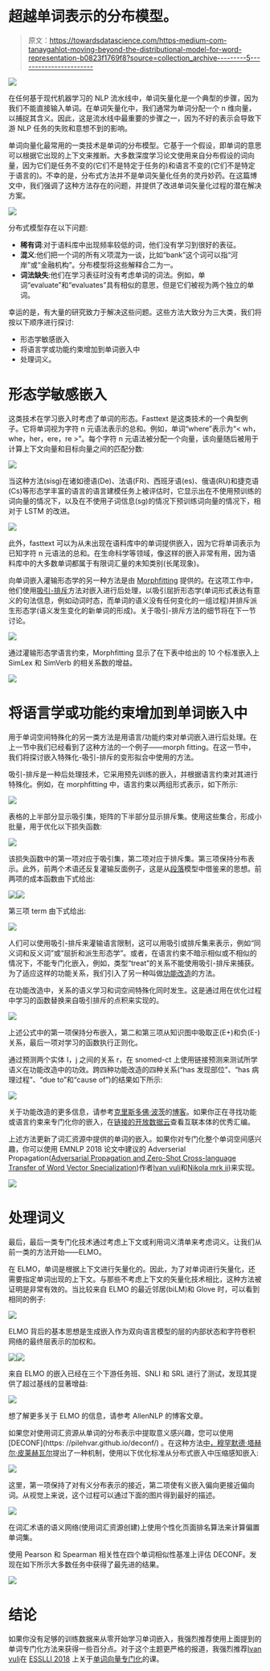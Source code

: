 # 超越单词表示的分布模型。

> 原文：<https://towardsdatascience.com/https-medium-com-tanaygahlot-moving-beyond-the-distributional-model-for-word-representation-b0823f1769f8?source=collection_archive---------5----------------------->

![](img/948aa5021399fa1eef6181c782d1c62d.png)

在任何基于现代机器学习的 NLP 流水线中，单词矢量化是一个典型的步骤，因为我们不能直接输入单词。在单词矢量化中，我们通常为单词分配一个 n 维向量，以捕捉其含义。因此，这是流水线中最重要的步骤之一，因为不好的表示会导致下游 NLP 任务的失败和意想不到的影响。

单词向量化最常用的一类技术是单词的分布模型。它基于一个假设，即单词的意思可以根据它出现的上下文来推断。大多数深度学习论文使用来自分布假设的词向量，因为它们是任务不变的(它们不是特定于任务的)和语言不变的(它们不是特定于语言的)。不幸的是，分布式方法并不是单词矢量化任务的灵丹妙药。在这篇博文中，我们强调了这种方法存在的问题，并提供了改进单词矢量化过程的潜在解决方案。

![](img/7ab028df2107ce37b1ee7034db66fd97.png)

分布式模型存在以下问题:

*   **稀有词**:对于语料库中出现频率较低的词，他们没有学习到很好的表征。
*   **混义**:他们把一个词的所有义项混为一谈，比如“bank”这个词可以指“河岸”或“金融机构”。分布模型将这些解释合二为一。
*   **词法缺失**:他们在学习表征时没有考虑单词的词法。例如，单词“evaluate”和“evaluates”具有相似的意思，但是它们被视为两个独立的单词。

幸运的是，有大量的研究致力于解决这些问题。这些方法大致分为三大类，我们将按以下顺序进行探讨:

*   形态学敏感嵌入
*   将语言学或功能约束增加到单词嵌入中
*   处理词义。

# 形态学敏感嵌入

这类技术在学习嵌入时考虑了单词的形态。Fasttext 是这类技术的一个典型例子。它将单词视为字符 n 元语法表示的总和。例如，单词“where”表示为“< wh，whe，her，ere，re >”。每个字符 n 元语法被分配一个向量，该向量随后被用于计算上下文向量和目标向量之间的匹配分数:

![](img/387e6e4f7636be3b4cd5408873723028.png)

当这种方法(sisg)在诸如德语(De)、法语(FR)、西班牙语(es)、俄语(RU)和捷克语(Cs)等形态学丰富的语言的语言建模任务上被评估时，它显示出在不使用预训练的词向量的情况下，以及在不使用子词信息(sg)的情况下预训练词向量的情况下，相对于 LSTM 的改进。

![](img/335c836bf2d0aedcc1d399917e9efce9.png)

此外，fasttext 可以为从未出现在语料库中的单词提供嵌入，因为它将单词表示为已知字符 n 元语法的总和。在生命科学等领域，像这样的嵌入非常有用，因为语料库中的大多数单词都属于有限词汇量的未知类别(长尾现象)。

向单词嵌入灌输形态学的另一种方法是由 [Morphfitting](https://arxiv.org/pdf/1706.00377.pdf) 提供的。在这项工作中，他们使用[吸引-排斥](https://arxiv.org/abs/1706.00374)方法对嵌入进行后处理，以吸引屈折形态学(单词形式表达有意义的句法信息，例如动词时态，而单词的语义没有任何变化的一组过程)并排斥派生形态学(语义发生变化的新单词的形成)。关于吸引-排斥方法的细节将在下一节讨论。

![](img/f65d5da7850cda821c2d0b8cb2b54af5.png)

通过灌输形态学语言约束，Morphfitting 显示了在下表中给出的 10 个标准嵌入上 SimLex 和 SimVerb 的相关系数的增益。

![](img/48a7dfc176a120a3f250c95eca2a1ceb.png)

# 将语言学或功能约束增加到单词嵌入中

用于单词空间特殊化的另一类方法是用语言/功能约束对单词嵌入进行后处理。在上一节中我们已经看到了这种方法的一个例子——morph fitting。在这一节中，我们将探讨嵌入特殊化-吸引-排斥的变形拟合中使用的方法。

吸引-排斥是一种后处理技术，它采用预先训练的嵌入，并根据语言约束对其进行特殊化。例如，在 morphfitting 中，语言约束以两组形式表示，如下所示:

![](img/f65d5da7850cda821c2d0b8cb2b54af5.png)

表格的上半部分显示吸引集，矩阵的下半部分显示排斥集。使用这些集合，形成小批量，用于优化以下损失函数:

![](img/71af95def2f8efeef824d1de6cb0303f.png)

该损失函数中的第一项对应于吸引集，第二项对应于排斥集。第三项保持分布表示。此外，前两个术语还反复灌输反面例子，这是从[段落](https://www.cs.cmu.edu/~jwieting/wieting2016ICLR.pdf)模型中借鉴来的思想。前两项的成本函数由下式给出:

![](img/05417dd93316fdeb19691f60bd7e33e8.png)![](img/039b04d73d1955fef2c2d40dcace9fff.png)

第三项 term 由下式给出:

![](img/0cafca685d720d7ab5f17768dc3e967b.png)

人们可以使用吸引-排斥来灌输语言限制，这可以用吸引或排斥集来表示，例如“同义词和反义词”或“屈折和派生形态学”。或者，在语言约束不暗示相似或不相似的情况下，不能专门化嵌入，例如，类型“treat”的关系不能使用吸引-排斥来捕获。为了适应这样的功能关系，我们引入了另一种叫做[功能改造](https://arxiv.org/pdf/1708.00112.pdf)的方法。

在功能改造中，关系的语义学习和词空间特殊化同时发生。这是通过用在优化过程中学习的函数替换来自吸引排斥的点积来实现的。

![](img/5ca9a5eac961152b39d09ac4c036b22e.png)

上述公式中的第一项保持分布嵌入，第二和第三项从知识图中吸取正(E+)和负(E-)关系，最后一项对学习的函数执行正则化。

通过预测两个实体 I，j 之间的关系 r，在 snomed-ct 上使用链接预测来测试所学语义在功能改造中的功效。跨四种功能改造的四种关系(“has 发现部位”、“has 病理过程”、“due to”和“cause of”)的结果如下所示:

![](img/cac9611057935977c2acbd645cc244f4.png)

关于功能改造的更多信息，请参考[克里斯多佛·波茨](https://medium.com/u/5fd85bd5c0c4?source=post_page-----b0823f1769f8--------------------------------)的[博客](https://roamanalytics.com/2018/02/02/retrofitting-distributional-embeddings-to-knowledge-graphs-with-functional-relations/)。如果你正在寻找功能或语言约束来专门化你的嵌入，在[链接的开放数据云](https://lod-cloud.net/)查看互联本体的优秀汇编。

上述方法更新了词汇资源中提供的单词的嵌入。如果你对专门化整个单词空间感兴趣，你可以使用 EMNLP 2018 论文中建议的 Adverserial Propagation([Adversarial Propagation and Zero-Shot Cross-language Transfer of Word Vector Specialization](https://arxiv.org/abs/1809.04163))作者[Ivan vuli](https://medium.com/u/5fdd09d5f3cc?source=post_page-----b0823f1769f8--------------------------------)和[Nikola mrk ii](https://medium.com/u/265d266c8679?source=post_page-----b0823f1769f8--------------------------------))来实现。

![](img/758629dced18dfb2363d014ee78dbb07.png)

# 处理词义

最后，最后一类专门化技术通过考虑上下文或利用词义清单来考虑词义。让我们从前一类的方法开始——ELMO。

在 ELMO，单词是根据上下文进行矢量化的。因此，为了对单词进行矢量化，还需要指定单词出现的上下文。与那些不考虑上下文的矢量化技术相比，这种方法被证明是非常有效的。当比较来自 ELMO 的最近邻居(biLM)和 Glove 时，可以看到相同的例子:

![](img/1ddd7dfce88a10ba9feb73db32290751.png)

ELMO 背后的基本思想是生成嵌入作为双向语言模型的层的内部状态和字符卷积网络的最终层表示的加权和。

![](img/fd66ddc52c3168baaa240dc5a986092e.png)![](img/d7c3ef396137ddfce3b0e9fc3f617f9f.png)

来自 ELMO 的嵌入已经在三个下游任务班、SNLI 和 SRL 进行了测试，发现其提供了超过基线的显著增益:

![](img/1635300f603ee80d35e1771a5b7a03de.png)

想了解更多关于 ELMO 的信息，请参考 AllenNLP 的博客文章。

如果您对使用词汇资源从单词的分布表示中提取意义感兴趣，您可以使用 [DECONF](https: //pilehvar.github.io/deconf/) 。在这种方法[中，穆罕默德·塔赫尔·皮莱赫瓦尔](https://medium.com/u/fe29d3794f78?source=post_page-----b0823f1769f8--------------------------------)提出了一种机制，使用以下优化标准从分布式嵌入中压缩感知嵌入:

![](img/29402b4154bb3984ec08c8e1af9e1849.png)

这里，第一项保持了对有义分布表示的接近，第二项使有义嵌入偏向更接近偏向词。从视觉上来说，这个过程可以通过下面的图片得到最好的描述。

![](img/b2d79a85eec6d337c3ed13b41df43317.png)

在词汇术语的语义网络(使用词汇资源创建)上使用个性化页面排名算法来计算偏置单词集。

使用 Pearson 和 Spearman 相关性在四个单词相似性基准上评估 DECONF。发现在如下所示大多数任务中获得了最先进的结果。

![](img/92d1839d708ad1b9bb52c43ae544aa49.png)

# 结论

如果你没有足够的训练数据来从零开始学习单词嵌入，我强烈推荐使用上面提到的单词专门化方法来获得一些百分点。对于这个主题更严格的报道，我强烈推荐[Ivan vuli](https://medium.com/u/5fdd09d5f3cc?source=post_page-----b0823f1769f8--------------------------------)在 [ESSLLI 2018](http://esslli2018.folli.info/) 上关于[单词向量专门化](http://people.ds.cam.ac.uk/iv250/esslli2018.html)的课。